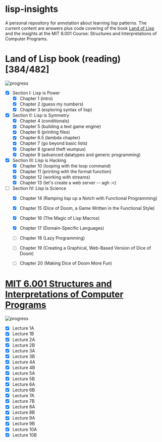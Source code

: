 # lisp-insights
A personal repository for annotation about learning lisp patterns.
The current content are answers plus code covering of the book [Land of Lisp](http://www.landoflisp.com) and the insights at the MIT 6.001 Course: Structures and Interpretations of Computer Programs.


# Land of Lisp book (reading) [384/482]
![progress](http://progressed.io/bar/79)


 - [x] Section I: Lisp is Power
   - [x] Chapter 1 (intro)
   - [x] Chapter 2 (guess my numbers)
   - [x] Chapter 3 (exploring syntax of lisp)
 - [x] Section II: Lisp is Symmetry
   - [x] Chapter 4 (conditionals)
   - [x] Chapter 5 (building a text game engine)
   - [x] Chapter 6 (printing files)
   - [x] Chapter 6.5 (lambda chapter)
   - [x] Chapter 7 (go beyond basic lists)
   - [x] Chapter 8 (grand theft wumpus)
   - [x] Chapter 9 (advanced datatypes and generic programming)
 - [x] Section III: Lisp is Hacking
   - [x] Chapter 10 (looping with the loop command)
   - [x] Chapter 11 (printing with the format function)
   - [x] Chapter 12 (working with streams)
   - [x] Chapter 13 (let's create a web server -- agh :<)
 - [ ] Section IV: Lisp is Science
   - [x] Chapter 14 (Ramping lisp up a Notch with Functional Programming)
   - [x] Chapter 15 (Dice of Doom, a Game Written in the Functional Style)
   - [x] Chapter 16 (The Magic of Lisp Macros)
   - [x] Chapter 17 (Domain-Specific Languages)
   - [ ] Chapter 18 (Lazy Programming)
   - [ ] Chapter 19 (Creating a Graphical, Web-Based Version of Dice of Doom)
   - [ ] Chapter 20 (Making Dice of Doom More Fun)


# [MIT 6.001 Structures and Interpretations of Computer Programs](https://www.youtube.com/watch?v=2Op3QLzMgSY&list=PLE18841CABEA24090)
![progress](http://progressed.io/bar/100)
 - [x] Lecture 1A
 - [x] Lecture 1B
 - [x] Lecture 2A
 - [x] Lecture 2B
 - [x] Lecture 3A
 - [x] Lecture 3B
 - [x] Lecture 4A
 - [x] Lecture 4B
 - [x] Lecture 5A
 - [x] Lecture 5B
 - [x] Lecture 6A
 - [x] Lecture 6B
 - [x] Lecture 7A
 - [x] Lecture 7B
 - [x] Lecture 8A
 - [x] Lecture 8B
 - [x] Lecture 9A
 - [x] Lecture 9B
 - [x] Lecture 10A
 - [x] Lecture 10B
